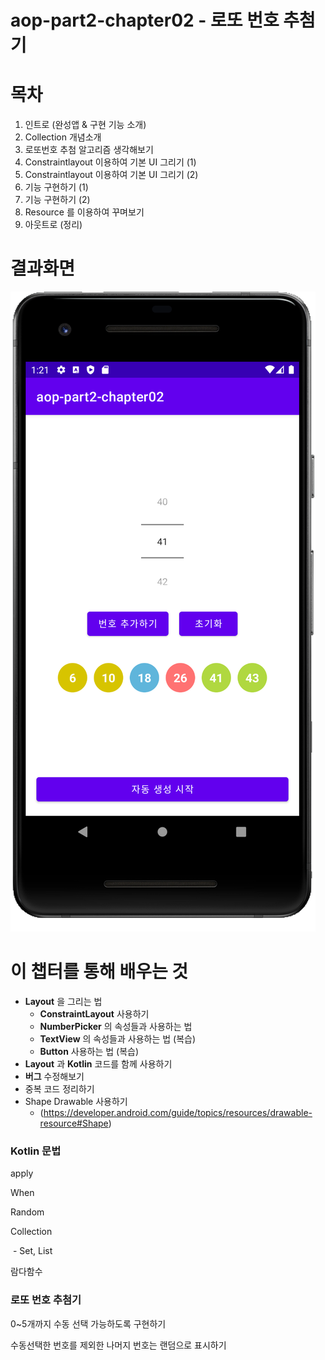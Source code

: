 # aop-part2-chapter02 - 로또 번호 추첨기



# 목차

1. 인트로 (완성앱 & 구현 기능 소개)
2. Collection 개념소개
3. 로또번호 추첨 알고리즘 생각해보기
4. Constraintlayout 이용하여 기본 UI 그리기 (1)
5. Constraintlayout 이용하여 기본 UI 그리기 (2)
6. 기능 구현하기 (1)
7. 기능 구현하기 (2)
8. Resource 를 이용하여 꾸며보기
9. 아웃트로 (정리)



# 결과화면



![1](./screenshot/1.png)





# 이 챕터를 통해 배우는 것

- **Layout** 을 그리는 법
  - **ConstraintLayout** 사용하기
  - **NumberPicker** 의 속성들과 사용하는 법
  - **TextView** 의 속성들과 사용하는 법 (복습)
  - **Button** 사용하는 법 (복습)
- **Layout** 과 **Kotlin** 코드를 함께 사용하기
- **버그** 수정해보기
- 중복 코드 정리하기
- Shape Drawable 사용하기 
  - (https://developer.android.com/guide/topics/resources/drawable-resource#Shape)



### Kotlin 문법

apply

When

Random

Collection

​	- Set, List

람다함수



### 로또 번호 추첨기

0~5개까지 수동 선택 가능하도록 구현하기

수동선택한 번호를 제외한 나머지 번호는 랜덤으로 표시하기



